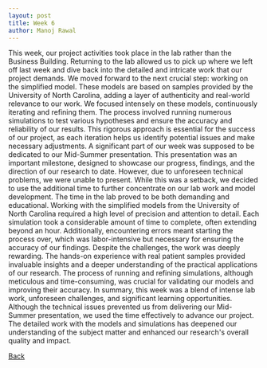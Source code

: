 ```yaml
---
layout: post
title: Week 6
author: Manoj Rawal
---
```

This week, our project activities took place in the lab rather than the Business Building. Returning to the lab allowed us to pick up where we left off last week and dive back into the detailed and intricate work that our project demands. We moved forward to the next crucial step: working on the simplified model. These models are based on samples provided by the University of North Carolina, adding a layer of authenticity and real-world relevance to our work.
We focused intensely on these models, continuously iterating and refining them. The process involved running numerous simulations to test various hypotheses and ensure the accuracy and reliability of our results. This rigorous approach is essential for the success of our project, as each iteration helps us identify potential issues and make necessary adjustments.
A significant part of our week was supposed to be dedicated to our Mid-Summer presentation. This presentation was an important milestone, designed to showcase our progress, findings, and the direction of our research to date. However, due to unforeseen technical problems, we were unable to present. While this was a setback, we decided to use the additional time to further concentrate on our lab work and model development.
The time in the lab proved to be both demanding and educational. Working with the simplified models from the University of North Carolina required a high level of precision and attention to detail. Each simulation took a considerable amount of time to complete, often extending beyond an hour. Additionally, encountering errors meant starting the process over, which was labor-intensive but necessary for ensuring the accuracy of our findings.
Despite the challenges, the work was deeply rewarding. The hands-on experience with real patient samples provided invaluable insights and a deeper understanding of the practical applications of our research. The process of running and refining simulations, although meticulous and time-consuming, was crucial for validating our models and improving their accuracy.
In summary, this week was a blend of intense lab work, unforeseen challenges, and significant learning opportunities. Although the technical issues prevented us from delivering our Mid-Summer presentation, we used the time effectively to advance our project. The detailed work with the models and simulations has deepened our understanding of the subject matter and enhanced our research's overall quality and impact.

[Back](./)

